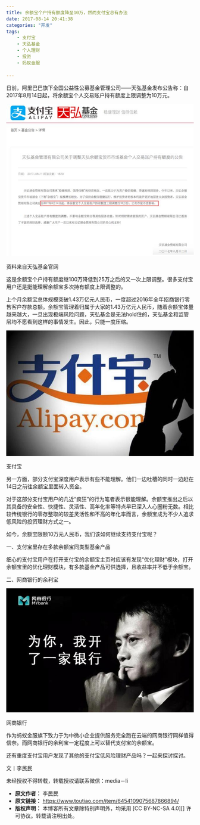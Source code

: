 ```yaml
---
title: 余额宝个户持有额度降至10万，然而支付宝总有办法
date: 2017-08-14 20:41:38
categories: "开发"
tags:
	- 支付宝
	- 天弘基金
	- 个人理财
	- 投资
	- 蚂蚁金服

---
```


日前，阿里巴巴旗下全国公益性公募基金管理公司——天弘基金发布公告称：自2017年8月14日起，将余额宝个人交易账户持有额度上限调整为10万元。

![余额宝个户持有额度降至10万，然而支付宝总有办法][10]

资料来自天弘基金官网

这是余额宝个户持有额度继100万降低到25万之后的又一次上限调整。很多支付宝用户还是挺能理解余额宝多次持有额度上限调整的。  


上个月余额宝总体规模突破1.43万亿元人民币，一度超过2016年全年招商银行零售客户存款总额。余额宝管理着归属于大家的1.43万亿元人民币，随着余额宝体量越来越大，一旦出现极端风险问题，天弘基金是无法hold住的，天弘基金和监管层均不愿看到这样的事情发生。因此，只能一度压缩。

![余额宝个户持有额度降至10万，然而支付宝总有办法][10 1]

支付宝

另一方面，部分支付宝深度用户表示有些不能理解。他们一边吐槽的同时一边赶在14日之前往余额宝里面转入资金。

对于这部分支付宝用户的几近“疯狂”的行为笔者表示很能理解。余额宝推出之后以其具备的安全性、快捷性、灵活性、高年化率等特点早已深入人心圈粉无数。相比较传统银行的零存整取的较差灵活性和不高的年化率而言，余额宝成为不少人追求低风险的投资理财方式之一。

如今，余额宝限额10万元人民币，我们该如何继续支持支付宝呢？

一、支付宝里存在多款余额宝同类型基金产品

细心的支付宝用户在打开支付宝的余额宝主页时应该有发现“优化理财”模块，打开余额宝里的优化理财模块，有多款基金产品可供选择，且收益率并不低于余额宝。

二、网商银行的余利宝

![余额宝个户持有额度降至10万，然而支付宝总有办法][10 2]

网商银行

作为蚂蚁金服旗下致力于为中微小企业提供服务完全跑在云端的网商银行同样值得信奈。而网商银行的余利宝一定程度上可以替代支付宝的余额宝。  


还有重度支付宝用户发现了其他的支付宝低风险理财产品吗？一起来探讨探讨。

文丨李民民

未经授权不得转载，转载授权请联系微信：media－li


[10]: static/resources/crawler/QEZN-VY6N-R32I.jpg
[10 1]: static/resources/crawler/NAAQ-ZQEI-6JBJ.jpg
[10 2]: static/resources/crawler/7B3A-JJRA-UEIR.jpg
 *  **原文作者：** 李民民
 *  **原文链接：** https://www.toutiao.com/item/6454109075687866894/
 *  **版权声明：** 本博客所有文章除特别声明外，均采用 [CC BY-NC-SA 4.0][] 许可协议。转载请注明出处。
